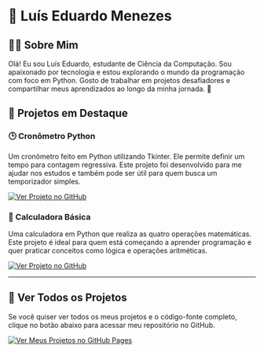 # 🐍 Luís Eduardo Menezes


## 🧑‍💻 Sobre Mim
Olá! Eu sou Luís Eduardo, estudante de Ciência da Computação. Sou apaixonado por tecnologia e estou explorando o mundo da programação com foco em Python. Gosto de trabalhar em projetos desafiadores e compartilhar meus aprendizados ao longo da minha jornada. 🚀

## 🚀 Projetos em Destaque

### 🕒 Cronômetro Python
Um cronômetro feito em Python utilizando Tkinter. Ele permite definir um tempo para contagem regressiva. Este projeto foi desenvolvido para me ajudar nos estudos e também pode ser útil para quem busca um temporizador simples.

[![Ver Projeto no GitHub](https://img.shields.io/badge/Ver_Projeto-GitHub-blue?style=for-the-badge&logo=github)](https://github.com/oTalDoWaaase/meus-projetos/tree/main/cronometro_python)

### 🔢 Calculadora Básica
Uma calculadora em Python que realiza as quatro operações matemáticas. Este projeto é ideal para quem está começando a aprender programação e quer praticar conceitos como lógica e operações aritméticas.

[![Ver Projeto no GitHub](https://img.shields.io/badge/Ver_Projeto-GitHub-blue?style=for-the-badge&logo=github)](https://github.com/oTalDoWaaase/meus-projetos/tree/main/introducao_python)

---

## 📂 Ver Todos os Projetos
Se você quiser ver todos os meus projetos e o código-fonte completo, clique no botão abaixo para acessar meu repositório no GitHub.

[![Ver Meus Projetos no GitHub Pages](https://img.shields.io/badge/Ver_Projetos-GitHub_Pages-blue?style=for-the-badge&logo=github)](https://otaldowaaase.github.io/meus-projetos/)
